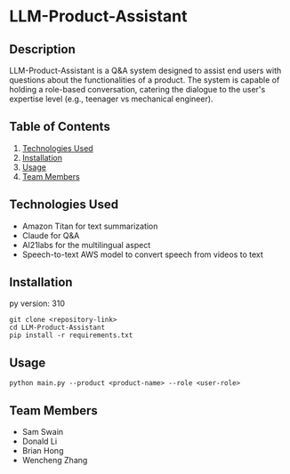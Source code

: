 # LLM-Product-Assistant

## Description

LLM-Product-Assistant is a Q&A system designed to assist end users with questions about the functionalities of a product. The system is capable of holding a role-based conversation, catering the dialogue to the user's expertise level (e.g., teenager vs mechanical engineer).

## Table of Contents

1. [Technologies Used](#technologies-used)
2. [Installation](#installation)
3. [Usage](#usage)
4. [Team Members](#team-members)

## Technologies Used

- Amazon Titan for text summarization
- Claude for Q&A
- AI21labs for the multilingual aspect
- Speech-to-text AWS model to convert speech from videos to text

## Installation

py version: 310

```
git clone <repository-link>
cd LLM-Product-Assistant
pip install -r requirements.txt
```

## Usage

```
python main.py --product <product-name> --role <user-role>
```

## Team Members

- Sam Swain
- Donald Li
- Brian Hong
- Wencheng Zhang
